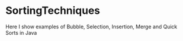# SortingTechniques
Here I show examples of Bubble, Selection, Insertion, Merge and Quick Sorts in Java

